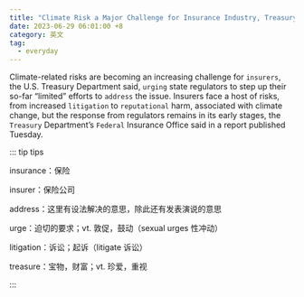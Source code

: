 ```yaml
---
title: "Climate Risk a Major Challenge for Insurance Industry, Treasury Says"
date: 2023-06-29 06:01:00 +8
category: 英文
tag:
  - everyday
---
```


Climate-related risks are becoming an increasing challenge for `insurers`, the U.S. Treasury Department said, `urging` state regulators to step up their so-far “limited” efforts to `address` the issue. Insurers face a host of risks, from increased `litigation` to `reputational` harm, associated with climate change, but the response from regulators remains in its early stages, the `Treasury` Department’s `Federal` Insurance Office said in a report published Tuesday.

::: tip tips

insurance：保险

insurer：保险公司

address：这里有设法解决的意思，除此还有发表演说的意思

urge：迫切的要求；vt. 敦促，鼓动（sexual urges 性冲动）

litigation：诉讼；起诉（litigate 诉讼）

treasure：宝物，财富；vt. 珍爱，重视

:::
